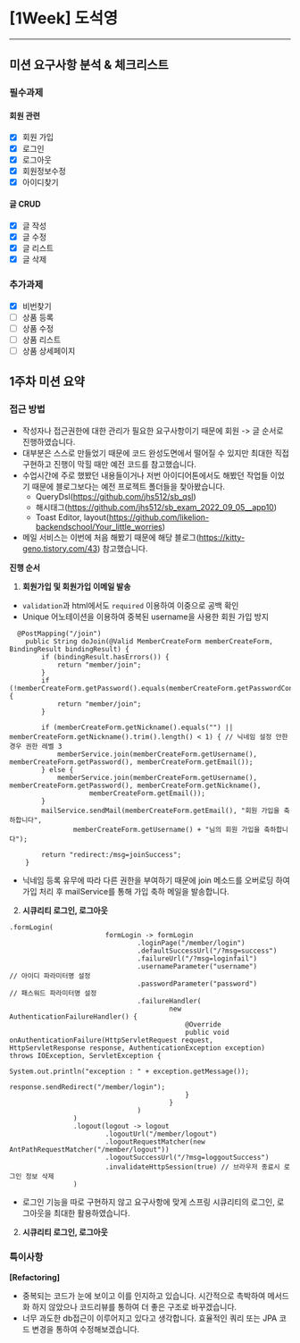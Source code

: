 # [1Week] 도석영
***

## 미션 요구사항 분석 & 체크리스트
### 필수과제
#### 회원 관련
- [x] 회원 가입
- [x] 로그인
- [x] 로그아웃
- [x] 회원정보수정
- [x] 아이디찾기

#### 글 CRUD
- [x] 글 작성
- [x] 글 수정
- [x] 글 리스트
- [x] 글 삭제

### 추가과제
- [x] 비번찾기
- [ ] 상품 등록
- [ ] 상품 수정
- [ ] 상품 리스트
- [ ] 상품 상세페이지

## 1주차 미션 요약
### 접근 방법
- 작성자나 접근권한에 대한 관리가 필요한 요구사항이기 때문에 회원 -> 글 순서로 진행하였습니다.
- 대부분은 스스로 만들었기 때문에 코드 완성도면에서 떨어질 수 있지만 최대한 직접 구현하고 진행이 막힐 때만 예전 코드를 참고했습니다.
- 수업시간에 주로 했봤던 내용들이거나 저번 아이디어톤에서도 해봤던 작업들 이었기 때문에 블로그보다는 예전 프로젝트 폴더들을 찾아봤습니다.
  - QueryDsl(https://github.com/jhs512/sb_qsl)
  - 해시태그(https://github.com/jhs512/sb_exam_2022_09_05__app10)
  - Toast Editor, layout(https://github.com/likelion-backendschool/Your_little_worries)
- 메일 서비스는 이번에 처음 해봤기 때문에 해당 블로그(https://kitty-geno.tistory.com/43) 참고했습니다.

**진행 순서**
1. **회원가입 및 회원가입 이메일 발송**
- `validation`과 html에서도 `required` 이용하여 이중으로 공백 확인
- Unique 어노테이션을 이용하여 중복된 username을 사용한 회원 가입 방지
```
  @PostMapping("/join")
    public String doJoin(@Valid MemberCreateForm memberCreateForm, BindingResult bindingResult) {
        if (bindingResult.hasErrors()) {
            return "member/join";
        }
        if (!memberCreateForm.getPassword().equals(memberCreateForm.getPasswordConfirm())) {
            return "member/join";
        }

        if (memberCreateForm.getNickname().equals("") || memberCreateForm.getNickname().trim().length() < 1) { // 닉네임 설정 안한 경우 권한 레벨 3
            memberService.join(memberCreateForm.getUsername(), memberCreateForm.getPassword(), memberCreateForm.getEmail());
        } else {
            memberService.join(memberCreateForm.getUsername(), memberCreateForm.getPassword(), memberCreateForm.getNickname(),
                    memberCreateForm.getEmail());
        }
        mailService.sendMail(memberCreateForm.getEmail(), "회원 가입을 축하합니다",
                memberCreateForm.getUsername() + "님의 회원 가입을 축하합니다");

        return "redirect:/msg=joinSuccess";
    }
```
- 닉네임 등록 유무에 따라 다른 권한을 부여하기 때문에 join 메소드를 오버로딩 하여 가입 처리 후 mailService를 통해 가입 축하 메일을 발송합니다.

2. **시큐리티 로그인, 로그아웃**
```
.formLogin(
                        formLogin -> formLogin
                                .loginPage("/member/login")
                                .defaultSuccessUrl("/?msg=success")
                                .failureUrl("/?msg=loginfail")
                                .usernameParameter("username")			// 아이디 파라미터명 설정
                                .passwordParameter("password")			// 패스워드 파라미터명 설정
                                .failureHandler(
                                        new AuthenticationFailureHandler() {
                                            @Override
                                            public void onAuthenticationFailure(HttpServletRequest request, HttpServletResponse response, AuthenticationException exception) throws IOException, ServletException {
                                                System.out.println("exception : " + exception.getMessage());
                                                response.sendRedirect("/member/login");
                                            }
                                        }
                                )
                )
                .logout(logout -> logout
                        .logoutUrl("/member/logout")
                        .logoutRequestMatcher(new AntPathRequestMatcher("/member/logout"))
                        .logoutSuccessUrl("/?msg=loggoutSuccess")
                        .invalidateHttpSession(true) // 브라우저 종료시 로그인 정보 삭제
                )
```
- 로그인 기능을 따로 구현하지 않고 요구사항에 맞게 스프링 시큐리티의 로그인, 로그아웃을 최대한 활용하였습니다.


2. **시큐리티 로그인, 로그아웃**

### 특이사항
**[Refactoring]**
- 중복되는 코드가 눈에 보이고 이를 인지하고 있습니다. 시간적으로 촉박하여 메서드화 하지 않았으나 코드리뷰를 통하여 더 좋은 구조로 바꾸겠습니다.
- 너무 과도한 db접근이 이루어지고 있다고 생각합니다. 효율적인 쿼리 또는 JPA 코드 변경을 통하여 수정해보겠습니다.
